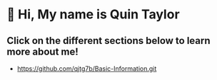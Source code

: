 # 👋 Hi, My name is Quin Taylor
## Click on the different sections below to learn more about me!
+ https://github.com/qjtg7b/Basic-Information.git
